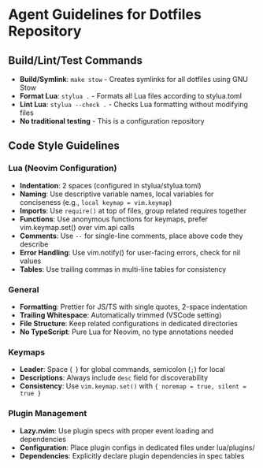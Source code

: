 # Agent Guidelines for Dotfiles Repository

## Build/Lint/Test Commands
- **Build/Symlink**: `make stow` - Creates symlinks for all dotfiles using GNU Stow
- **Format Lua**: `stylua .` - Formats all Lua files according to stylua.toml
- **Lint Lua**: `stylua --check .` - Checks Lua formatting without modifying files
- **No traditional testing** - This is a configuration repository

## Code Style Guidelines

### Lua (Neovim Configuration)
- **Indentation**: 2 spaces (configured in stylua/stylua.toml)
- **Naming**: Use descriptive variable names, local variables for conciseness (e.g., `local keymap = vim.keymap`)
- **Imports**: Use `require()` at top of files, group related requires together
- **Functions**: Use anonymous functions for keymaps, prefer vim.keymap.set() over vim.api calls
- **Comments**: Use `--` for single-line comments, place above code they describe
- **Error Handling**: Use vim.notify() for user-facing errors, check for nil values
- **Tables**: Use trailing commas in multi-line tables for consistency

### General
- **Formatting**: Prettier for JS/TS with single quotes, 2-space indentation
- **Trailing Whitespace**: Automatically trimmed (VSCode setting)
- **File Structure**: Keep related configurations in dedicated directories
- **No TypeScript**: Pure Lua for Neovim, no type annotations needed

### Keymaps
- **Leader**: Space (` `) for global commands, semicolon (`;`) for local
- **Descriptions**: Always include `desc` field for discoverability
- **Consistency**: Use `vim.keymap.set()` with `{ noremap = true, silent = true }`

### Plugin Management
- **Lazy.nvim**: Use plugin specs with proper event loading and dependencies
- **Configuration**: Place plugin configs in dedicated files under lua/plugins/
- **Dependencies**: Explicitly declare plugin dependencies in spec tables